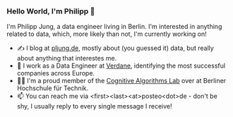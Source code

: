 ### Hello World, I'm Philipp 👋

I'm Philipp Jung, a data engineer living in Berlin. I'm interested in anything related to data, which, more likely than not, I'm currently working on!

- ✍️ I blog at [pljung.de](https://pljung.de), mostly about (you guessed it) data, but really about anything that interestes me.
- ‍💼 I work as a Data Engineer at [Verdane](https://verdane.com), identifying the most successful companies across Europe.
- 🧑‍🎓 I'm a proud member of the [Cognitive Algorithms Lab](https://prof.bht-berlin.de/biessmann/calgo-lab-team/) over at Berliner Hochschule für Technik.
- 📫 You can reach me via \<first\>\<last\>\<at\>posteo\<dot\>de - don't be shy, I usually reply to every single message I receive!
